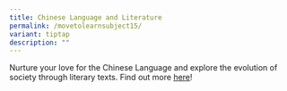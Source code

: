 ```yaml
---
title: Chinese Language and Literature
permalink: /movetolearnsubject15/
variant: tiptap
description: ""
---
```

<p>Nurture your love for the Chinese Language and explore the evolution of society through literary texts. Find out more <a href="https://www.seab.gov.sg/docs/default-source/national-examinations/syllabus/alevel/2022syllabus/9572_y22_sy.pdf" rel="noopener noreferrer nofollow" target="_blank"><u>here</u></a>!</p>
